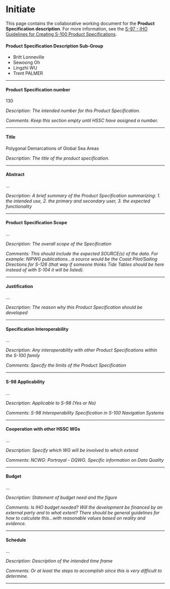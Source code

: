 # Initiate

This page contains the collaborative working document for the **Product Specification description**. For more information, see the [S-97 - IHO Guidelines for Creating S-100 Product Specifications](https://registry.iho.int/guidance/list.do).

#### Product Specification Description Sub-Group

+ Britt Lonneville
+ Sewoong Oh
+ Lingzhi WU
+ Trent PALMER
---

#### Product Specification number

130

*Description: The intended number for this Product Specification.*

*Comments: Keep this section empty until HSSC have assigned a number.*

---

#### Title

Polygonal Demarcations of Global Sea Areas

*Description: The title of the product specification.*

---

#### Abstract

...

*Description: A brief summary of the Product Specification summarizing: 1. the intended use, 2. the primary and secondary user, 3. the expected functionality*

---

#### Product Specification Scope

...

*Description: The overall scope of the Specification*

*Comments: This should include the expected SOURCE(s) of the data. For example: NIPWG publications...a source would be the Coast Pilot/Sailing Directions for S-126 (that way if someone thinks Tide Tables should be here
instead of with S-104 it will be listed).*

---

#### Justification

...

*Description: The reason why this Product Specification should be developed*

---

#### Specification Interoperability

...

*Description: Any interoperability with other Product Specifications within the S-100 family*

*Comments: Specify the limits of the Product Specification*

---

#### S-98 Applicability

...

*Description: Applicable to S-98 (Yes or No)*

*Comments: S-98 Interoperability Specification in S-100 Navigation Systems*

---


#### Cooperation with other HSSC WGs

...

*Description: Specify which WG will be involved to which extend*

*Comments: NCWG: Portrayal - DQWG. Specific information on Data Quality*

---

#### Budget

...

*Description: Statement of budget need and the figure*

*Comments: Is IHO budget needed? Will the development be financed by an
external party and to what extent? There should be general guidelines for how to calculate this...with reasonable values based on reality and evidence.*

---


#### Schedule

...

*Description: Description of the intended time frame*

*Comments: Or at least the steps to accomplish since this is very difficult to determine.*

---
